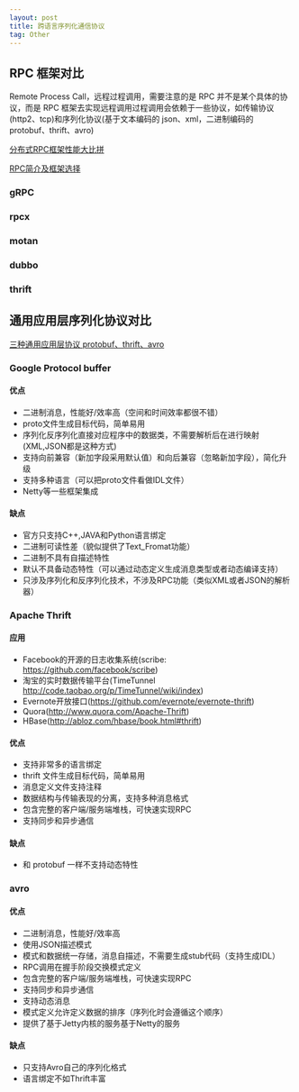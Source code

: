 ```yaml
---
layout: post
title: 跨语言序列化通信协议
tag: Other
---
```




## RPC 框架对比
Remote Process Call，远程过程调用，需要注意的是 RPC 并不是某个具体的协议，而是 RPC 框架去实现远程调用过程调用会依赖于一些协议，如传输协议(http2、tcp)和序列化协议(基于文本编码的 json、xml，二进制编码的 protobuf、thrift、avro) 

[分布式RPC框架性能大比拼](https://colobu.com/2016/09/05/benchmarks-of-popular-rpc-frameworks/)

[RPC简介及框架选择](https://www.jianshu.com/p/b0343bfd216e)

### gRPC
### rpcx
### motan
### dubbo
### thrift

## 通用应用层序列化协议对比
[三种通用应用层协议 protobuf、thrift、avro](https://www.douban.com/note/523340109/)

### Google Protocol buffer
#### 优点
* 二进制消息，性能好/效率高（空间和时间效率都很不错）
* proto文件生成目标代码，简单易用
* 序列化反序列化直接对应程序中的数据类，不需要解析后在进行映射(XML,JSON都是这种方式)
* 支持向前兼容（新加字段采用默认值）和向后兼容（忽略新加字段），简化升级
* 支持多种语言（可以把proto文件看做IDL文件）
* Netty等一些框架集成

#### 缺点
* 官方只支持C++,JAVA和Python语言绑定
* 二进制可读性差（貌似提供了Text_Fromat功能）
* 二进制不具有自描述特性
* 默认不具备动态特性（可以通过动态定义生成消息类型或者动态编译支持）
* 只涉及序列化和反序列化技术，不涉及RPC功能（类似XML或者JSON的解析器）

### Apache Thrift
#### 应用
* Facebook的开源的日志收集系统(scribe: https://github.com/facebook/scribe)
* 淘宝的实时数据传输平台(TimeTunnel http://code.taobao.org/p/TimeTunnel/wiki/index)
* Evernote开放接口(https://github.com/evernote/evernote-thrift)
* Quora(http://www.quora.com/Apache-Thrift)
* HBase(http://abloz.com/hbase/book.html#thrift)

#### 优点
* 支持非常多的语言绑定
* thrift 文件生成目标代码，简单易用
* 消息定义文件支持注释
* 数据结构与传输表现的分离，支持多种消息格式
* 包含完整的客户端/服务端堆栈，可快速实现RPC
* 支持同步和异步通信

#### 缺点
* 和 protobuf 一样不支持动态特性

### avro
#### 优点
* 二进制消息，性能好/效率高
* 使用JSON描述模式
* 模式和数据统一存储，消息自描述，不需要生成stub代码（支持生成IDL）
* RPC调用在握手阶段交换模式定义
* 包含完整的客户端/服务端堆栈，可快速实现RPC
* 支持同步和异步通信
* 支持动态消息
* 模式定义允许定义数据的排序（序列化时会遵循这个顺序）
* 提供了基于Jetty内核的服务基于Netty的服务

#### 缺点
* 只支持Avro自己的序列化格式
* 语言绑定不如Thrift丰富